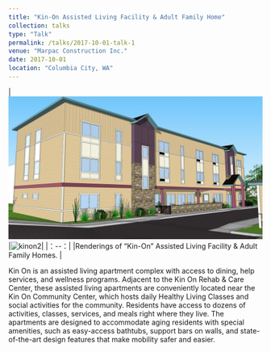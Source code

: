 ```yaml
---
title: "Kin-On Assisted Living Facility & Adult Family Home"
collection: talks
type: "Talk"
permalink: /talks/2017-10-01-talk-1
venue: "Marpac Construction Inc."
date: 2017-10-01
location: "Columbia City, WA"
---
```

|![kinon1](/images/kinon1.jpg)|![kinon2](/images/kinon2.jpy)|
|：--：|
|Renderings of “Kin-On” Assisted Living Facility & Adult Family Homes. |

Kin On is an assisted living apartment complex with access to dining, help services, and wellness programs. Adjacent to the Kin On Rehab & Care Center, these assisted living apartments are conveniently located near the Kin On Community Center, which hosts daily Healthy Living Classes and social activities for the community.
Residents have access to dozens of activities, classes, services, and meals right where they live. The apartments are designed to accommodate aging residents with special amenities, such as easy-access bathtubs, support bars on walls, and state-of-the-art design features that make mobility safer and easier.
